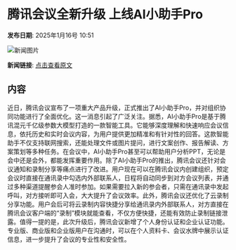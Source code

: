 # 腾讯会议全新升级 上线AI小助手Pro

**发布日期**: 2025年1月16号 10:51

![新闻图片](https://img1.mydrivers.com/img/20250116/s_cba81f5bdfbb4b538b7bc66270965fc9.png)

**新闻链接**: [点击查看原文](https://www.aibase.com/zh/news/14765)

## 内容

近日，腾讯会议宣布了一项重大产品升级，正式推出了AI小助手Pro，并对组织协同功能进行了全面优化。这一消息引起了广泛关注。据悉，AI小助手Pro是基于腾讯混元千亿级参数大模型打造的一款智能工具。它能够深度理解和快速响应会议信息，依托历史和实时会议内容，为用户提供更加精准和有针对性的回答。这款智能助手不仅支持联网搜索，还能处理文件或图片提问，进行文案创作、报告解读、方案策划等多种任务。在会议中，AI小助手Pro甚至可以帮助用户分析PPT，无论是会中还是会外，都能发挥重要作用。除了AI小助手Pro的推出，腾讯会议还针对会议通知和录制分享等痛点进行了改进。用户现在可以在腾讯会议内创建组织，预定会议时直接在通讯录中勾选内外部联系人，日程将自动同步到对方会议列表，并通过多种渠道提醒参会人准时参加。如果需要拉入新的参会者，只需在通讯录中发起呼叫，对方接听即可入会，大大提升了会议效率。此外，腾讯会议还优化了云录制分享功能。用户会后可将云录制内容快捷分享给通讯录内外部联系人，对方直接在腾讯会议客户端的“录制”模块就能查看，不仅方便快捷，还能有效防止录制链接泄露。值得一提的是，此次升级后，腾讯会议新增了个人身份认证和企业认证功能。专业版、商业版和企业版用户在沟通时，可以在个人资料卡、会议水牌中展示认证信息，进一步提升了会议的专业性和安全性。
